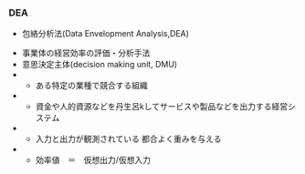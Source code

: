 ### DEA
* 包絡分析法(Data Envelopment Analysis,DEA)
- 事業体の経営効率の評価・分析手法
- 意思決定主体(decision making unit, DMU)
- - ある特定の業種で競合する組織
- - 資金や人的資源などを丹生呂kしてサービスや製品などを出力する経営システム
- - 入力と出力が観測されている 都合よく重みを与える
- - 効率値　＝　仮想出力/仮想入力